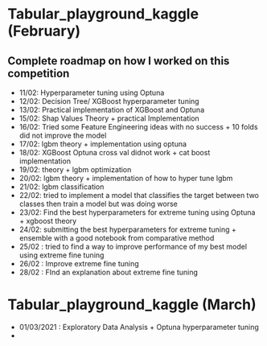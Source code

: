 # Tabular_playground_kaggle (February)

## Complete roadmap on how I worked on this competition

* 11/02: Hyperparameter tuning using Optuna
* 12/02: Decision Tree/ XGBoost hyperparameter tuning
* 13/02: Practical implementation of XGBoost and Optuna
* 15/02: Shap Values Theory + practical Implementation
* 16/02: Tried some Feature Engineering ideas with no success + 10 folds did not improve the model
* 17/02: lgbm theory + implementation using optuna
* 18/02: XGBoost Optuna cross val didnot work + cat boost implementation
* 19/02: theory + lgbm optimization
* 20/02: lgbm theory + implementation of how to hyper tune lgbm
* 21/02: lgbm classification
* 22/02: tried to implement a model that classifies the target between two classes then train a model but was doing worse
* 23/02: Find the best hyperparameters for extreme tuning using Optuna + xgboost theory
* 24/02: submitting the best hyperparameters for extreme tuning + ensemble with a good notebook from comparative method
* 25/02 : tried to find a way to improve performance of my best model using extreme fine tuning
* 26/02 : Improve extreme fine tuning
* 28/02 : FInd an explanation about extreme fine tuning


# Tabular_playground_kaggle (March)

* 01/03/2021 : Exploratory Data Analysis + Optuna hyperparameter tuning
* 
